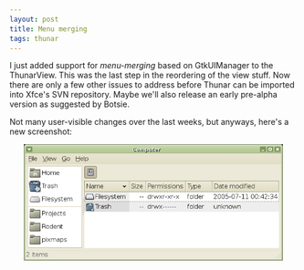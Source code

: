 ```yaml
---
layout: post
title: Menu merging
tags: thunar
---
```


I just added support for <i>menu-merging</i> based on GtkUIManager to the ThunarView. This was the last step in the reordering of the view stuff. Now there are only a few other issues to address before Thunar can be imported into Xfce's SVN repository. Maybe we'll also release an early pre-alpha version as suggested by Botsie.

Not many user-visible changes over the last weeks, but anyways, here's a new screenshot:

<center><a href="/images/2005/thunar-20050712.png"><img src="/images/2005/thunar-20050712.png" width="90%" /></a></center>
